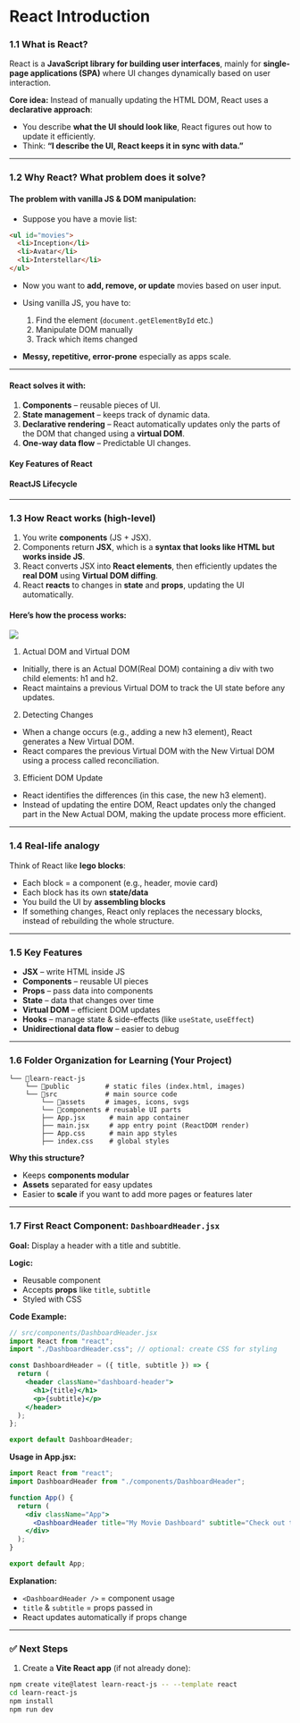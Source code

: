 # **React Introduction**

### **1.1 What is React?**

React is a **JavaScript library for building user interfaces**, mainly for **single-page applications (SPA)** where UI changes dynamically based on user interaction.

**Core idea:**
Instead of manually updating the HTML DOM, React uses a **declarative approach**:

* You describe **what the UI should look like**, React figures out how to update it efficiently.
* Think: **“I describe the UI, React keeps it in sync with data.”**

---

### **1.2 Why React? What problem does it solve?**

#### **The problem with vanilla JS & DOM manipulation:**

* Suppose you have a movie list:

```html
<ul id="movies">
  <li>Inception</li>
  <li>Avatar</li>
  <li>Interstellar</li>
</ul>
```

* Now you want to **add, remove, or update** movies based on user input.
* Using vanilla JS, you have to:

  1. Find the element (`document.getElementById` etc.)
  2. Manipulate DOM manually
  3. Track which items changed
* **Messy, repetitive, error-prone** especially as apps scale.

---

#### **React solves it with:**

1. **Components** – reusable pieces of UI.
2. **State management** – keeps track of dynamic data.
3. **Declarative rendering** – React automatically updates only the parts of the DOM that changed using a **virtual DOM**.
4. **One-way data flow** – Predictable UI changes.

#### Key Features of React
#### ReactJS Lifecycle
---

### **1.3 How React works (high-level)**

1. You write **components** (JS + JSX).
2. Components return **JSX**, which is a **syntax that looks like HTML but works inside JS**.
3. React converts JSX into **React elements**, then efficiently updates the **real DOM** using **Virtual DOM diffing**.
4. React **reacts** to changes in **state** and **props**, updating the UI automatically.


#### Here’s how the process works:

![](https://media.geeksforgeeks.org/wp-content/uploads/20250128163105949839/Browser-DOM-Virtual-DOM.webp)
  1. Actual DOM and Virtual DOM

  * Initially, there is an Actual DOM(Real DOM) containing a div with two child elements: h1 and h2.
  * React maintains a previous Virtual DOM to track the UI state before any updates.

2. Detecting Changes

  * When a change occurs (e.g., adding a new h3 element), React generates a New Virtual DOM.
  * React compares the previous Virtual DOM with the New Virtual DOM using a process called reconciliation.

3. Efficient DOM Update

  * React identifies the differences (in this case, the new h3 element).
  * Instead of updating the entire DOM, React updates only the changed part in the New Actual DOM, making the update process more efficient.
---

### **1.4 Real-life analogy**

  Think of React like **lego blocks**:

  * Each block = a component (e.g., header, movie card)
  * Each block has its own **state/data**
  * You build the UI by **assembling blocks**
  * If something changes, React only replaces the necessary blocks, instead of rebuilding the whole structure.

---

### **1.5 Key Features**

* **JSX** – write HTML inside JS
* **Components** – reusable UI pieces
* **Props** – pass data into components
* **State** – data that changes over time
* **Virtual DOM** – efficient DOM updates
* **Hooks** – manage state & side-effects (like `useState`, `useEffect`)
* **Unidirectional data flow** – easier to debug

---

### **1.6 Folder Organization for Learning (Your Project)**

```
└── 📁learn-react-js
    └── 📁public         # static files (index.html, images)
    └── 📁src            # main source code
        └── 📁assets     # images, icons, svgs
        └── 📁components # reusable UI parts
        ├── App.jsx      # main app container
        ├── main.jsx     # app entry point (ReactDOM render)
        ├── App.css      # main app styles
        ├── index.css    # global styles
```

**Why this structure?**

* Keeps **components modular**
* **Assets** separated for easy updates
* Easier to **scale** if you want to add more pages or features later

---

### **1.7 First React Component: `DashboardHeader.jsx`**

**Goal:** Display a header with a title and subtitle.

**Logic:**

* Reusable component
* Accepts **props** like `title`, `subtitle`
* Styled with CSS

**Code Example:**

```jsx
// src/components/DashboardHeader.jsx
import React from "react";
import "./DashboardHeader.css"; // optional: create CSS for styling

const DashboardHeader = ({ title, subtitle }) => {
  return (
    <header className="dashboard-header">
      <h1>{title}</h1>
      <p>{subtitle}</p>
    </header>
  );
};

export default DashboardHeader;
```

**Usage in App.jsx:**

```jsx
import React from "react";
import DashboardHeader from "./components/DashboardHeader";

function App() {
  return (
    <div className="App">
      <DashboardHeader title="My Movie Dashboard" subtitle="Check out trending movies" />
    </div>
  );
}

export default App;
```

**Explanation:**

* `<DashboardHeader />` = component usage
* `title` & `subtitle` = props passed in
* React updates automatically if props change

---

### ✅ **Next Steps**

1. Create a **Vite React app** (if not already done):

```bash
npm create vite@latest learn-react-js -- --template react
cd learn-react-js
npm install
npm run dev
```

